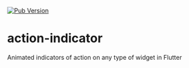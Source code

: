 
[![Pub Version](https://img.shields.io/pub/v/badges?color=blueviolet)](https://pub.dev/packages/action_indicators)

# action-indicator
Animated indicators of action on any type of widget in Flutter
